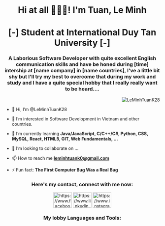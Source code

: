<h1 align="center">Hi at all 👋👋👋! I'm Tuan, Le Minh </h1>
<h1 align="center">[-] Student at International Duy Tan University [-]</h1>

<h3 align="center"> A Laborious Software Developer with quite excellent English communication skills and have be honed during [time] intership at [name company] in [name countries], I've a little bit shy but I'll try my best to overcome that during my work and study and I have a quite special hobby that I really really want to be heard.... </h3>

<p align="right"> <img src="https://komarev.com/ghpvc/?username=LeMinhTuanK28&label=Profile%20views&color=0e75b6&style=flat" alt="LeMinhTuanK28" /> </p>

- 👋 Hi, I’m @LeMinhTuanK28

- 👀 I’m interested in Software Development in Vietnam and other countries.

- 🌱 I’m currently learning **Java/JavaScript, C/C++/C#, Python, CSS, MySQL, React, HTML5, GIT, Web Fundamentals, ...**

- 💞️ I’m looking to collaborate on ...

- 📫 How to reach me **leminhtuank0@gmail.com**

- ⚡ Fun fact: **The First Computer Bug Was a Real Bug**

<h3 align="center">Here's my contact, connect with me now:</h3>
<p align="center">
  <a href="https://www.facebook.com/since1710lq" target="blank"><img align="center" src="https://raw.githubusercontent.com/rahuldkjain/github-profile-readme-generator/master/src/images/icons/Social/facebook.svg" alt="https://www.facebook.com/since1710lq" height="50" width="60" /><a/>
  <a href="https://www.linkedin.com/in/tuan-leminh-dev/" target="blank"><img align="center" src="https://raw.githubusercontent.com/rahuldkjain/github-profile-readme-generator/master/src/images/icons/Social/linked-in-alt.svg" alt="https://www.linkedin.com/in/tuan-leminh-dev/" height="50" width="60" /></a>
  <a href="https://www.instagram.com/le.mingtuann_17/" target="blank"><img align="center" src="https://raw.githubusercontent.com/rahuldkjain/github-profile-readme-generator/master/src/images/icons/Social/instagram.svg" alt="https://www.instagram.com/le.mingtuann_17/" height="50" width="60" /></a>
</p>

<h3 align="center">My lobby Languages and Tools:</h3>
